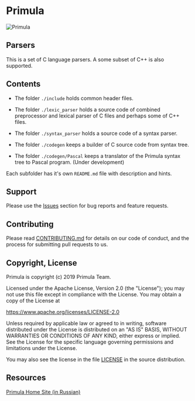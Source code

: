# Primula 

![Primula](http://primula.l4os.ru/wp-content/uploads/2014/01/primula_200.png)

## Parsers

This is a set of C language parsers. A some subset of C++ is also supported.

## Contents

- The  folder `./include`  holds common header files.

- The  folder `./lexic_parser` holds a source code of combined preprocessor and lexical parser of C files and perhaps some of C++ files.

- The  folder `./syntax_parser` holds a source code of a syntax parser.

- The  folder `./codegen` keeps a builder of C source code from syntax tree.

- The  folder `./codegen/Pascal` keeps a translator of the Primula syntax tree to Pascal program. (Under development)

Each subfolder has it's own `README.md` file with description and hints.

## Support

Please use the [Issues](https://github.com/L4OS/Primula/issues) section for bug reports and feature requests.

## Contributing

Please read [CONTRIBUTING.md](CONTRIBUTING.md) for details on our code of conduct, and the process for submitting pull requests to us.

## Copyright, License

Primula is copyright (c) 2019 Primula Team.

Licensed under the Apache License, Version 2.0 (the "License"); you may not use this file except in compliance with the License. You may obtain a copy of the License at

https://www.apache.org/licenses/LICENSE-2.0

Unless required by applicable law or agreed to in writing, software distributed under the License is distributed on an "AS IS" BASIS, WITHOUT WARRANTIES OR CONDITIONS OF ANY KIND, either express or implied. See the License for the specific language governing permissions and limitations under the License.

You may also see the license in the file [LICENSE](https://github.com/L4OS/Primula/blob/master/LICENSE) in the source distribution.

## Resources

[Primula Home Site (in Russian)](http://primula.l4os.ru/ "Click for visiting the Primula Home Site")


